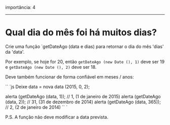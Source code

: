 importância: 4

---

# Qual dia do mês foi há muitos dias?

Crie uma função `getDateAgo (data e dias) para retornar o dia do mês 'dias' da 'data'.

Por exemplo, se hoje for 20, então `getDateAgo (new Date (), 1)` deve ser 19 e `getDateAgo (new Date (), 2)` deve ser 18.

Deve também funcionar de forma confiável em meses / anos:

`` `js
Deixe data = nova data (2015, 0, 2);

alerta (getDateAgo (data, 1)); // 1, (1 de janeiro de 2015)
alerta (getDateAgo (data, 2)); // 31, (31 de dezembro de 2014)
alerta (getDateAgo (data, 365)); // 2, (2 de janeiro de 2014)
`` `

P.S. A função não deve modificar a data prevista.
